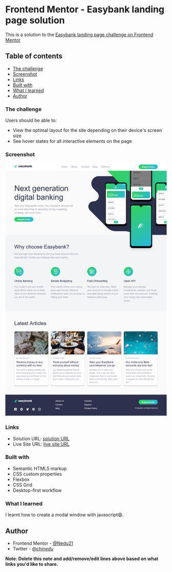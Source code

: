 # Frontend Mentor - Easybank landing page solution

This is a solution to the [Easybank landing page challenge on Frontend Mentor](https://www.frontendmentor.io/challenges/easybank-landing-page-WaUhkoDN)

## Table of contents

- [The challenge](#the-challenge)
- [Screenshot](#screenshot)
- [Links](#links)
- [Built with](#built-with)
- [What I learned](#what-i-learned)
- [Author](#author)

### The challenge

Users should be able to:

- View the optimal layout for the site depending on their device's screen size
- See hover states for all interactive elements on the page

### Screenshot

![](/images/Easybank%20landing%20page.png)

### Links

- Solution URL: [solution URL](https://github.com/Nedu21/Easybank-landing-page)
- Live Site URL: [live site URL](https://easy-bank-landing-page-v01.netlify.app/)

### Built with

- Semantic HTML5 markup
- CSS custom properties
- Flexbox
- CSS Grid
- Desktop-first workflow

### What I learned

I learnt how to create a modal window with javascript😄.

## Author

- Frontend Mentor - [@Nedu21](https://www.frontendmentor.io/profile/Nedu21)
- Twitter - [@chi*nedu*](https://twitter.com/chi_nedu_)

**Note: Delete this note and add/remove/edit lines above based on what links you'd like to share.**
